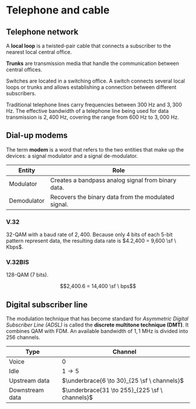 # Telephone and cable

## Telephone network

A **local loop** is a twisted-pair cable that connects a subscriber to the
nearest local central office.

**Trunks** are transmission media that handle the communication between central
offices.

Switches are located in a switching office. A switch connects several local
loops or trunks and allows establishing a connection between different subscribers.

Traditional telephone lines carry frequencies between $300$ Hz and $3,300$ Hz.
The effective bandwidth of a telephone line being used for data transmission
is $2,400$ Hz, covering the range from $600$ Hz to $3,000$ Hz.

## Dial-up modems

The term **modem** is a word that refers to the two entities that make up the
devices: a signal modulator and a signal de-modulator.

| Entity | Role |
| --- | --- |
| Modulator | Creates a bandpass analog signal from binary data. |
| Demodulator | Recovers the binary data from the modulated signal. |

### V.32

32-QAM with a baud rate of $2,400$. Because only $4$ bits of each $5$-bit
pattern represent data, the resulting data rate is $4.2,400 = 9,600 \sf \ Kbps$.

### V.32BIS

128-QAM ($7$ bits).

$$2,400.6 = 14,400 \sf \ bps$$

## Digital subscriber line

The modulation technique that has become standard for *Asymmetric Digital
Subscriber Line (ADSL)* is called the **discrete multitone technique (DMT)**. It
combines QAM with FDM. An available bandwidth of $1,1$ MHz is divided into $256$
channels.

| Type | Channel |
| --- | --- |
| Voice | $0$ |
| Idle | $1 \to 5$ |
| Upstream data | $\underbrace{6 \to 30}_{25 \sf \ channels}$ |
| Downstream data | $\underbrace{31 \to 255}_{225 \sf \ channels}$ |

